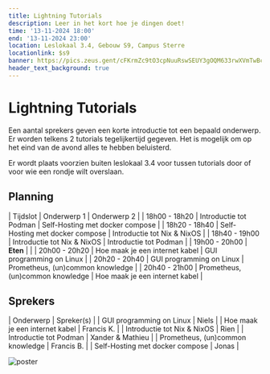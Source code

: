```yaml
---
title: Lightning Tutorials
description: Leer in het kort hoe je dingen doet!
time: '13-11-2024 18:00'
end: '13-11-2024 23:00'
location: Leslokaal 3.4, Gebouw S9, Campus Sterre
locationlink: $s9
banner: https://pics.zeus.gent/cFKrmZc9tO3cpNuuRswSEUY3gOQM633rwXVmTwBc.jpg
header_text_background: true
---
```


# Lightning Tutorials

Een aantal sprekers geven een korte introductie tot een bepaald onderwerp.
Er worden telkens 2 tutorials tegelijkertijd gegeven. Het is mogelijk om op het eind van de avond alles te hebben beluisterd.

Er wordt plaats voorzien buiten leslokaal 3.4 voor tussen tutorials door of voor wie een rondje wilt overslaan.

## Planning

| Tijdslot | Onderwerp 1 | Onderwerp 2 |
| 18h00 - 18h20 | Introductie tot Podman | Self-Hosting met docker compose |
| 18h20 - 18h40 | Self-Hosting met docker compose | Introductie tot Nix & NixOS |
| 18h40 - 19h00 | Introductie tot Nix & NixOS | Introductie tot Podman |
| 19h00 - 20h00 | **Eten** | |
| 20h00 - 20h20 | Hoe maak je een internet kabel | GUI programming on Linux |
| 20h20 - 20h40 | GUI programming on Linux | Prometheus, (un)common knowledge |
| 20h40 - 21h00 | Prometheus, (un)common knowledge | Hoe maak je een internet kabel |

## Sprekers

| Onderwerp | Spreker(s) |
| GUI programming on Linux | Niels |
| Hoe maak je een internet kabel | Francis K. |
| Introductie tot Nix & NixOS | Rien |
| Introductie tot Podman | Xander & Mathieu |
| Prometheus, (un)common knowledge | Francis B. |
| Self-Hosting met docker compose | Jonas |

![poster](https://pics.zeus.gent/2XNVPcvCxE2VCMeUWziPqkce0dxe2vyik5hXj993.png)
